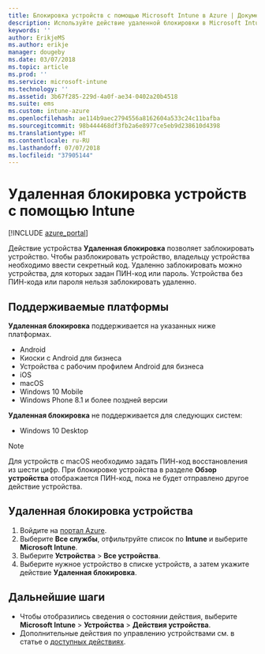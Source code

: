 ```yaml
---
title: Блокировка устройств с помощью Microsoft Intune в Azure | Документация Майкрософт
description: Используйте действие удаленной блокировки в Microsoft Intune, чтобы заблокировать устройство, защищенное с помощью ПИН-кода или пароля.
keywords: ''
author: ErikjeMS
ms.author: erikje
manager: dougeby
ms.date: 03/07/2018
ms.topic: article
ms.prod: ''
ms.service: microsoft-intune
ms.technology: ''
ms.assetid: 3b67f285-229d-4a0f-ae34-0402a20b4518
ms.suite: ems
ms.custom: intune-azure
ms.openlocfilehash: ae114b9aec2794556a8162604a533c24c11bafba
ms.sourcegitcommit: 98b444468df3fb2a6e8977ce5eb9d238610d4398
ms.translationtype: HT
ms.contentlocale: ru-RU
ms.lasthandoff: 07/07/2018
ms.locfileid: "37905144"
---
```

# <a name="remotely-lock-devices-with-intune"></a>Удаленная блокировка устройств с помощью Intune

[!INCLUDE [azure_portal](./includes/azure_portal.md)]

Действие устройства **Удаленная блокировка** позволяет заблокировать устройство. Чтобы разблокировать устройство, владельцу устройства необходимо ввести секретный код. Удаленно заблокировать можно устройства, для которых задан ПИН-код или пароль. Устройства без ПИН-кода или пароля нельзя заблокировать удаленно.

## <a name="supported-platforms"></a>Поддерживаемые платформы

**Удаленная блокировка** поддерживается на указанных ниже платформах.

- Android
- Киоски с Android для бизнеса
- Устройства с рабочим профилем Android для бизнеса
- iOS
- macOS
- Windows 10 Mobile
- Windows Phone 8.1 и более поздней версии

**Удаленная блокировка** не поддерживается для следующих систем:
- Windows 10 Desktop

> [!NOTE]
> Для устройств с macOS необходимо задать ПИН-код восстановления из шести цифр. При блокировке устройства в разделе **Обзор устройства** отображается ПИН-код, пока не будет отправлено другое действие устройства.

## <a name="remote-lock-a-device"></a>Удаленная блокировка устройства

1. Войдите на [портал Azure](https://portal.azure.com).
2. Выберите **Все службы**, отфильтруйте список по **Intune** и выберите **Microsoft Intune**.
3. Выберите **Устройства** > **Все устройства**.
4. Выберите нужное устройство в списке устройств, а затем укажите действие **Удаленная блокировка**.

## <a name="next-steps"></a>Дальнейшие шаги

- Чтобы отобразились сведения о состоянии действия, выберите **Microsoft Intune** > **Устройства** > **Действия устройства**. 
- Дополнительные действия по управлению устройствами см. в статье о [доступных действиях](device-management.md).
